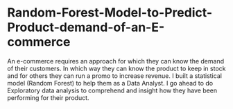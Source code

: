 # Random-Forest-Model-to-Predict-Product-demand-of-an-E-commerce
An e-commerce requires an approach for which they can know the demand of their customers. In which way they can know the product to keep in stock and for others they can run a promo to increase revenue. I built a statistical model (Random Forest) to help them as a Data Analyst. I go ahead to do Exploratory data analysis to comprehend and insight how they have been performing for their product. 
